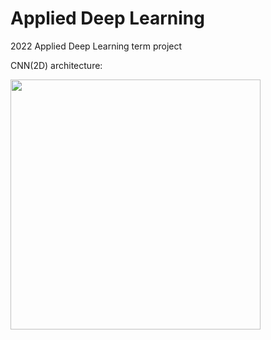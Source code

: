 # Applied Deep Learning

2022 Applied Deep Learning term project



CNN(2D) architecture:

<img src="https://github.com/zzioni/Applied_Deep_Learning/assets/106359887/88424837-fc15-4754-8eb2-ea80a2a86c5b"  width="400">


